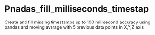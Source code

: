 # Pnadas_fill_milliseconds_timestap
Create and fill missing timestamps up to 100 millisecond accuracy using pandas and moving average with 5 previous data points in X,Y,Z axis
